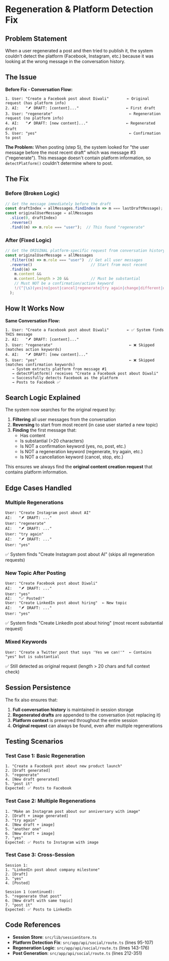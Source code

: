 # Regeneration & Platform Detection Fix

## Problem Statement

When a user regenerated a post and then tried to publish it, the system couldn't detect the platform (Facebook, Instagram, etc.) because it was looking at the wrong message in the conversation history.

## The Issue

**Before Fix - Conversation Flow:**
```
1. User: "Create a Facebook post about Diwali"        ← Original request (has platform info)
2. AI:   "🪶 DRAFT: [content]..."                     ← First draft
3. User: "regenerate"                                  ← Regeneration request (no platform info)
4. AI:   "🪶 DRAFT: [new content]..."                 ← Regenerated draft
5. User: "yes"                                         ← Confirmation to post
```

**The Problem:**
When posting (step 5), the system looked for "the user message before the most recent draft" which was message #3 ("regenerate"). This message doesn't contain platform information, so `detectPlatform()` couldn't determine where to post.

## The Fix

### Before (Broken Logic)
```typescript
// Get the message immediately before the draft
const draftIndex = allMessages.findIndex(m => m === lastDraftMessage);
const originalUserMessage = allMessages
  .slice(0, draftIndex)
  .reverse()
  .find((m) => m.role === "user");  // This found "regenerate"
```

### After (Fixed Logic)
```typescript
// Get the ORIGINAL platform-specific request from conversation history
const originalUserMessage = allMessages
  .filter((m) => m.role === "user")  // Get all user messages
  .reverse()                          // Start from most recent
  .find((m) => 
    m.content && 
    m.content.length > 20 &&          // Must be substantial
    // Must NOT be a confirmation/action keyword
    !/(^|\s)(yes|no|post|cancel|regenerate|try again|change|different|ok|okay|sure)(\s|$)/i.test(m.content)
  );
```

## How It Works Now

**Same Conversation Flow:**
```
1. User: "Create a Facebook post about Diwali"        ← ✅ System finds THIS message
2. AI:   "🪶 DRAFT: [content]..."                     
3. User: "regenerate"                                  ← ❌ Skipped (matches action keywords)
4. AI:   "🪶 DRAFT: [new content]..."                 
5. User: "yes"                                         ← ❌ Skipped (matches confirmation keywords)
   → System extracts platform from message #1
   → detectPlatform() receives "Create a Facebook post about Diwali"
   → Successfully detects Facebook as the platform
   → Posts to Facebook ✅
```

## Search Logic Explained

The system now searches for the original request by:

1. **Filtering** all user messages from the conversation
2. **Reversing** to start from most recent (in case user started a new topic)
3. **Finding** the first message that:
   - Has content
   - Is substantial (>20 characters)
   - Is NOT a confirmation keyword (yes, no, post, etc.)
   - Is NOT a regeneration keyword (regenerate, try again, etc.)
   - Is NOT a cancellation keyword (cancel, stop, etc.)

This ensures we always find the **original content creation request** that contains platform information.

## Edge Cases Handled

### Multiple Regenerations
```
User: "Create Instagram post about AI"
AI:   "🪶 DRAFT: ..."
User: "regenerate"
AI:   "🪶 DRAFT: ..."
User: "try again"
AI:   "🪶 DRAFT: ..."
User: "yes"
```
✅ System finds "Create Instagram post about AI" (skips all regeneration requests)

### New Topic After Posting
```
User: "Create Facebook post about Diwali"
AI:   "🪶 DRAFT: ..."
User: "yes"
AI:   "✅ Posted!"
User: "Create LinkedIn post about hiring"  ← New topic
AI:   "🪶 DRAFT: ..."
User: "yes"
```
✅ System finds "Create LinkedIn post about hiring" (most recent substantial request)

### Mixed Keywords
```
User: "Create a Twitter post that says 'Yes we can!'"  ← Contains "yes" but is substantial
```
✅ Still detected as original request (length > 20 chars and full context check)

## Session Persistence

The fix also ensures that:

1. **Full conversation history** is maintained in session storage
2. **Regenerated drafts** are appended to the conversation (not replacing it)
3. **Platform context** is preserved throughout the entire session
4. **Original request** can always be found, even after multiple regenerations

## Testing Scenarios

### Test Case 1: Basic Regeneration
```
1. "Create a Facebook post about new product launch"
2. [Draft generated]
3. "regenerate"
4. [New draft generated]
5. "post it"
Expected: ✅ Posts to Facebook
```

### Test Case 2: Multiple Regenerations
```
1. "Make an Instagram post about our anniversary with image"
2. [Draft + image generated]
3. "try again"
4. [New draft + image]
5. "another one"
6. [New draft + image]
7. "yes"
Expected: ✅ Posts to Instagram with image
```

### Test Case 3: Cross-Session
```
Session 1:
1. "LinkedIn post about company milestone"
2. [Draft]
3. "yes"
4. [Posted]

Session 1 (continued):
5. "regenerate that post"
6. [New draft with same topic]
7. "post it"
Expected: ✅ Posts to LinkedIn
```

## Code References

- **Session Store**: `src/lib/sessionStore.ts`
- **Platform Detection Fix**: `src/app/api/social/route.ts` (lines 95-107)
- **Regeneration Logic**: `src/app/api/social/route.ts` (lines 143-176)
- **Post Generation**: `src/app/api/social/route.ts` (lines 212-351)
